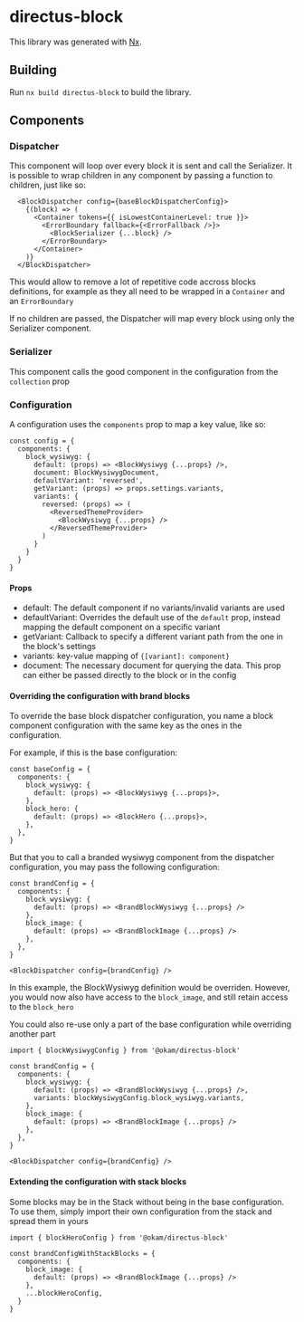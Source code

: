 # directus-block

This library was generated with [Nx](https://nx.dev).

## Building

Run `nx build directus-block` to build the library.

## Components

### Dispatcher

This component will loop over every block it is sent and call the Serializer. It is possible to wrap children in any component by passing a function to children, just like so:

```tsx
  <BlockDispatcher config={baseBlockDispatcherConfig}>
    {(block) => (
      <Container tokens={{ isLowestContainerLevel: true }}>
        <ErrorBoundary fallback={<ErrorFallback />}>
          <BlockSerializer {...block} />
        </ErrorBoundary>
      </Container>
    )}
  </BlockDispatcher>
```

This would allow to remove a lot of repetitive code accross blocks definitions, for example as they all need to be wrapped in a `Container` and an `ErrorBoundary`

If no children are passed, the Dispatcher will map every block using only the Serializer component.

### Serializer

This component calls the good component in the configuration from the `collection` prop

### Configuration

A configuration uses the `components` prop to map a key value, like so:

```tsx
const config = {
  components: {
    block_wysiwyg: {
      default: (props) => <BlockWysiwyg {...props} />,
      document: BlockWysiwygDocument,
      defaultVariant: 'reversed',
      getVariant: (props) => props.settings.variants,
      variants: {
        reversed: (props) => (
          <ReversedThemeProvider>
            <BlockWysiwyg {...props} />
          </ReversedThemeProvider>
        )
      }
    }
  }
}
```

#### Props

- default: The default component if no variants/invalid variants are used
- defaultVariant: Overrides the default use of the `default` prop, instead mapping the default component on a specific variant
- getVariant: Callback to specify a different variant path from the one in the block's settings
- variants: key-value mapping of `{[variant]: component}`
- document: The necessary document for querying the data. This prop can either be passed directly to the block or in the config

#### Overriding the configuration with brand blocks

To override the base block dispatcher configuration, you name a block component configuration with the same key as the ones in the configuration.

For example, if this is the base configuration:

```tsx
const baseConfig = {
  components: {
    block_wysiwyg: {
      default: (props) => <BlockWysiwyg {...props}>,
    },
    block_hero: {
      default: (props) => <BlockHero {...props}>,
    },
  },
}
```

But that you to call a branded wysiwyg component from the dispatcher configuration, you may pass the following configuration:

```tsx
const brandConfig = {
  components: {
    block_wysiwyg: {
      default: (props) => <BrandBlockWysiwyg {...props} />
    },
    block_image: {
      default: (props) => <BrandBlockImage {...props} />
    },
  },
}

<BlockDispatcher config={brandConfig} />
```

In this example, the BlockWysiwyg definition would be overriden. However, you would now also have access to the `block_image`, and still retain access to the `block_hero`

You could also re-use only a part of the base configuration while overriding another part

```tsx
import { blockWysiwygConfig } from '@okam/directus-block'

const brandConfig = {
  components: {
    block_wysiwyg: {
      default: (props) => <BrandBlockWysiwyg {...props} />,
      variants: blockWysiwygConfig.block_wysiwyg.variants,
    },
    block_image: {
      default: (props) => <BrandBlockImage {...props} />
    },
  },
}

<BlockDispatcher config={brandConfig} />
```

#### Extending the configuration with stack blocks

Some blocks may be in the Stack without being in the base configuration. To use them, simply import their own configuration from the stack and spread them in yours

```tsx
import { blockHeroConfig } from '@okam/directus-block'

const brandConfigWithStackBlocks = {
  components: {
    block_image: {
      default: (props) => <BrandBlockImage {...props} />
    },
    ...blockHeroConfig,
  }
}
```